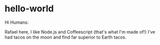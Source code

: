 # hello-world

Hi Humans:

Rafael here, I like Node.js and Coffeescript (that's what I'm made of!)
I've had tacos on the moon and find far superior to Earth tacos.
